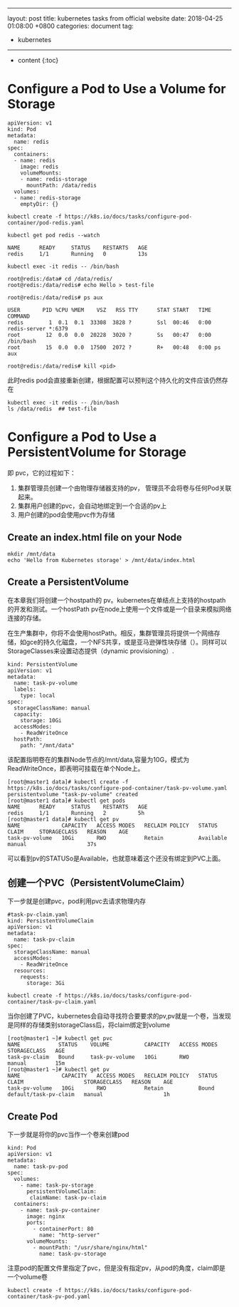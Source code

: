   ---
layout: post
title:  kubernetes tasks from official website
date:   2018-04-25 01:08:00 +0800
categories: document
tag:
  - kubernetes
---

* content
{:toc}

#  Configure a Pod to Use a Volume for Storage
```
apiVersion: v1
kind: Pod
metadata:
  name: redis
spec:
  containers:
  - name: redis
    image: redis
    volumeMounts:
    - name: redis-storage
      mountPath: /data/redis
  volumes:
  - name: redis-storage
    emptyDir: {}
```

```
kubectl create -f https://k8s.io/docs/tasks/configure-pod-container/pod-redis.yaml

kubectl get pod redis --watch

NAME      READY     STATUS    RESTARTS   AGE
redis     1/1       Running   0          13s

kubectl exec -it redis -- /bin/bash

root@redis:/data# cd /data/redis/
root@redis:/data/redis# echo Hello > test-file

root@redis:/data/redis# ps aux

USER       PID %CPU %MEM    VSZ   RSS TTY      STAT START   TIME COMMAND
redis        1  0.1  0.1  33308  3828 ?        Ssl  00:46   0:00 redis-server *:6379
root        12  0.0  0.0  20228  3020 ?        Ss   00:47   0:00 /bin/bash
root        15  0.0  0.0  17500  2072 ?        R+   00:48   0:00 ps aux

root@redis:/data/redis# kill <pid>
```
此时redis pod会直接重新创建，根据配置可以预判这个持久化的文件应该仍然存在

```
kubectl exec -it redis -- /bin/bash
ls /data/redis  ## test-file
```

# Configure a Pod to Use a PersistentVolume for Storage

即 pvc，它的过程如下：

1. 集群管理员创建一个由物理存储器支持的pv， 管理员不会将卷与任何Pod关联起来。
2. 集群用户创建的pvc，会自动地绑定到一个合适的pv上
3. 用户创建的pod会使用pvc作为存储

## Create an index.html file on your Node
```
mkdir /mnt/data
echo 'Hello from Kubernetes storage' > /mnt/data/index.html
```

## Create a PersistentVolume

在本章我们将创建一个hostpath的 pv。kubernetes在单结点上支持的hostpath的开发和测试。一个hostPath pv在node上使用一个文件或是一个目录来模拟网络连接的存储。

在生产集群中，你将不会使用hostPath。相反，集群管理员将提供一个网络存储，如gce的持久化磁盘，一个NFS共享，或是亚马逊弹性块存储（）。同样可以StorageClasses来设置动态提供（dynamic provisioning）.

```
kind: PersistentVolume
apiVersion: v1
metadata:
  name: task-pv-volume
  labels:
    type: local
spec:
  storageClassName: manual
  capacity:
    storage: 10Gi
  accessModes:
    - ReadWriteOnce
  hostPath:
    path: "/mnt/data"
```
该配置指明卷在的集群Node节点的/mnt/data,容量为10G，模式为ReadWriteOnce，即表明可挂载在单个Node上。


```
[root@master1 data]# kubectl create -f https://k8s.io/docs/tasks/configure-pod-container/task-pv-volume.yaml
persistentvolume "task-pv-volume" created
[root@master1 data]# kubectl get pods
NAME      READY     STATUS    RESTARTS   AGE
redis     1/1       Running   2          5h
[root@master1 data]# kubectl get pv
NAME             CAPACITY   ACCESS MODES   RECLAIM POLICY   STATUS      CLAIM     STORAGECLASS   REASON    AGE
task-pv-volume   10Gi       RWO            Retain           Available             manual                   37s
```
可以看到pv的STATUSo是Available，也就意味着这个还没有绑定到PVC上面。

## 创建一个PVC（PersistentVolumeClaim）
下一步就是创建pvc，pod利用pvc去请求物理内存

```
#task-pv-claim.yaml
kind: PersistentVolumeClaim
apiVersion: v1
metadata:
  name: task-pv-claim
spec:
  storageClassName: manual
  accessModes:
    - ReadWriteOnce
  resources:
    requests:
      storage: 3Gi
```

```
kubectl create -f https://k8s.io/docs/tasks/configure-pod-container/task-pv-claim.yaml
```
当你创建了PVC，kubernetes会自动寻找符合要要求的pv,pv就是一个卷，当发现是同样的存储类别storageClass后，将claim绑定到volume
```
[root@master1 ~]# kubectl get pvc
NAME            STATUS    VOLUME           CAPACITY   ACCESS MODES   STORAGECLASS   AGE
task-pv-claim   Bound     task-pv-volume   10Gi       RWO            manual         15m
[root@master1 ~]# kubectl get pv
NAME             CAPACITY   ACCESS MODES   RECLAIM POLICY   STATUS    CLAIM                   STORAGECLASS   REASON    AGE
task-pv-volume   10Gi       RWO            Retain           Bound     default/task-pv-claim   manual                   1h
```

## Create Pod
下一步就是将你的pvc当作一个卷来创建pod
```
kind: Pod
apiVersion: v1
metadata:
  name: task-pv-pod
spec:
  volumes:
    - name: task-pv-storage
      persistentVolumeClaim:
       claimName: task-pv-claim
  containers:
    - name: task-pv-container
      image: nginx
      ports:
        - containerPort: 80
          name: "http-server"
      volumeMounts:
        - mountPath: "/usr/share/nginx/html"
          name: task-pv-storage
```
注意pod的配置文件里指定了pvc，但是没有指定pv，从pod的角度，claim即是一个volume卷

```
kubectl create -f https://k8s.io/docs/tasks/configure-pod-container/task-pv-pod.yaml
```
